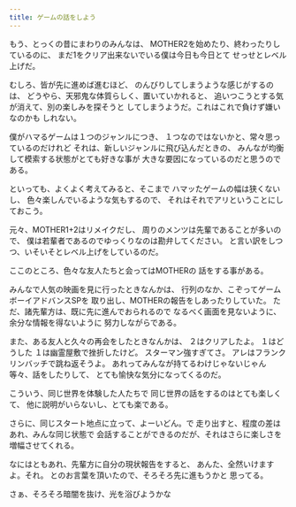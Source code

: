 ```yaml
---
title: ゲームの話をしよう
---
```

もう、とっくの昔にまわりのみんなは、
MOTHER2を始めたり、終わったりしているのに、
まだ1をクリア出来ないでいる僕は今日も今日とて
せっせとレベル上げだ。

むしろ、皆が先に進めば進むほど、
のんびりしてしまうような感じがするのは、
どうやら、天邪鬼な体質らしく、置いていかれると、
追いつこうとする気が消えて、別の楽しみを探そうと
してしまうようだ。これはこれで負けず嫌いなのかも
しれない。

僕がハマるゲームは１つのジャンルにつき、
１つなのではないかと、常々思っているのだけれど
それは、新しいジャンルに飛び込んだときの、
みんなが均衡して模索する状態がとても好きな事が
大きな要因になっているのだと思うのである。

といっても、よくよく考えてみると、そこまで
ハマッたゲームの幅は狭くないし、
色々楽しんでいるような気もするので、
それはそれでアリということにしておこう。

元々、MOTHER1+2はリメイクだし、
周りのメンツは先輩であることが多いので、
僕は若輩者であるのでゆっくりなのは勘弁してください。
と言い訳をしつつ、いそいそとレベル上げをしているのだ。

ここのところ、色々な友人たちと会ってはMOTHERの
話をする事がある。

みんなで人気の映画を見に行ったときなんかは、
行列のなか、こぞってゲームボーイアドバンスSPを
取り出し、MOTHERの報告をしあったりしていた。
ただ、諸先輩方は、既に先に進んでおられるので
なるべく画面を見ないように、余分な情報を得ないように
努力しながらである。

また、ある友人と久々の再会をしたときなんかは、
２はクリアしたよ。
１はどうした
１は幽霊屋敷で挫折したけど。
スターマン強すぎてさ。
アレはフランクリンバッチで跳ね返そうよ。
あれってみんなが持てるわけじゃないじゃん
等々、話をしたりして、
とても愉快な気分になってくるのだ。

こういう、同じ世界を体験した人たちで
同じ世界の話をするのはとても楽しくて、
他に説明がいらないし、とても楽である。

さらに、同じスタート地点に立って、よーいどん。で
走り出すと、程度の差はあれ、みんな同じ状態で
会話することができるのだが、それはさらに楽しさを
増幅させてくれる。

なにはともあれ、先輩方に自分の現状報告をすると、
あんた、全然いけますよ。それ。
とのお言葉を頂いたので、そろそろ先に進もうかと
思ってる。

さぁ、そろそろ暗闇を抜け、光を浴びようかな
